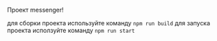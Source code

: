 Проект messenger!

для сборки проекта используйте команду `npm run build`
для запуска проекта исползуйте команду `npm run start`